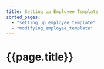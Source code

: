 ```yaml
---
title: Setting up Employee Template
sorted_pages:
  - "setting_up_employee_template"
  - "modifying_employee_template"
---
```

# {{page.title}}

